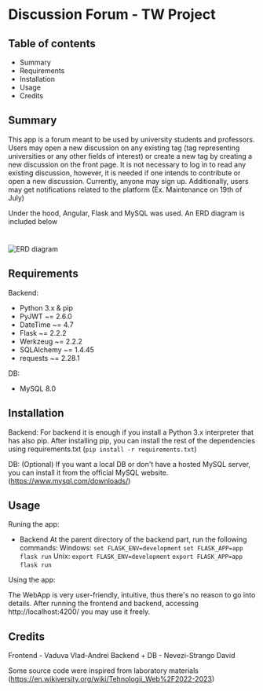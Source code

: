 # Discussion Forum - TW Project

## Table of contents

- Summary
- Requirements
- Installation
- Usage
- Credits


## Summary

This app is a forum meant to be used by university students and professors. Users may open a new discussion on any existing tag (tag representing universities or any other fields of interest) or create a new tag by creating a new discussion on the front page.
It is not necessary to log in to read any existing discussion, however, it is needed if one intends to contribute or open a new discussion. 
Currently, anyone may sign up. 
Additionally, users may get notifications related to the platform (Ex. Maintenance on 19th of July)

Under the hood, Angular, Flask and MySQL was used. An ERD diagram is included below

#
![ERD diagram](https://user-images.githubusercontent.com/92172532/212942788-c998e778-8c2e-475b-9412-fbeaaee7b136.png)

## Requirements

Backend:
- Python 3.x & pip
- PyJWT ~= 2.6.0
- DateTime ~= 4.7
- Flask ~= 2.2.2
- Werkzeug ~= 2.2.2
- SQLAlchemy ~= 1.4.45
- requests ~= 2.28.1

DB:
- MySQL 8.0



## Installation

Backend:
For backend it is enough if you install a Python 3.x interpreter that has also pip. After installing pip, you can install the rest of the dependencies using requirements.txt (`pip install -r requirements.txt`)

DB: (Optional)
If you want a local DB or don't have a hosted MySQL server, you can install it from the official MySQL website. (https://www.mysql.com/downloads/)


## Usage

Runing the app:

- Backend
  At the parent directory of the backend part, run the following commands:
  Windows:
  `set FLASK_ENV=development`
  `set FLASK_APP=app`
  `flask run`
  Unix:
  `export FLASK_ENV=development`
  `export FLASK_APP=app`
  `flask run`
  
Using the app:
 
The WebApp is very user-friendly, intuitive, thus there's no reason to go into details. After running the frontend and backend, accessing http://localhost:4200/ you may use it freely.
  

## Credits

Frontend - Vaduva Vlad-Andrei
Backend + DB - Nevezi-Strango David

Some source code were inspired from laboratory materials (https://en.wikiversity.org/wiki/Tehnologii_Web%2F2022-2023)

